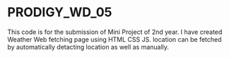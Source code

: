 # PRODIGY_WD_05

This code is for the submission of Mini Project of 2nd year. I have created Weather Web fetching page using HTML CSS JS. location can be fetched by automatically detacting location as well as manually.
